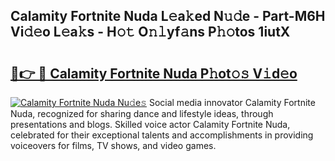 ## Calamity Fortnite Nuda L𝚎a𝚔ed N𝚞𝚍e - Part-M6H Vi𝚍𝚎o L𝚎a𝚔s - H𝚘𝚝 O𝚗𝚕yf𝚊ns P𝚑𝚘tos 1iutX

# <h2><a href="http://kf6cvp.oniu.top/?m=Calamity+Fortnite+Nuda">🔗👉 🔴 Calamity Fortnite Nuda P𝚑ot𝚘𝚜 V𝚒d𝚎o</a></h2>

[![Calamity Fortnite Nuda Nu𝚍e𝚜](https://i.imgur.com/0qMVB7G.gif)](http://kf6cvp.oniu.top/?m=Calamity+Fortnite+Nuda)
Social media innovator Calamity Fortnite Nuda, recognized for sharing dance and lifestyle ideas, through presentations and blogs. Skilled voice actor Calamity Fortnite Nuda, celebrated for their exceptional talents and accomplishments in providing voiceovers for films, TV shows, and video games.  
